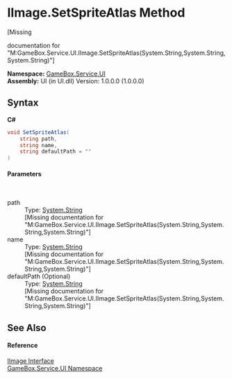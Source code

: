 # IImage.SetSpriteAtlas Method 
 

\[Missing <summary> documentation for "M:GameBox.Service.UI.IImage.SetSpriteAtlas(System.String,System.String,System.String)"\]

**Namespace:**&nbsp;<a href="6561cbd8-2bda-7a52-d42a-1887a2a36ffd">GameBox.Service.UI</a><br />**Assembly:**&nbsp;UI (in UI.dll) Version: 1.0.0.0 (1.0.0.0)

## Syntax

**C#**<br />
``` C#
void SetSpriteAtlas(
	string path,
	string name,
	string defaultPath = ""
)
```


#### Parameters
&nbsp;<dl><dt>path</dt><dd>Type: <a href="http://msdn2.microsoft.com/zh-cn/library/s1wwdcbf" target="_blank">System.String</a><br />\[Missing <param name="path"/> documentation for "M:GameBox.Service.UI.IImage.SetSpriteAtlas(System.String,System.String,System.String)"\]</dd><dt>name</dt><dd>Type: <a href="http://msdn2.microsoft.com/zh-cn/library/s1wwdcbf" target="_blank">System.String</a><br />\[Missing <param name="name"/> documentation for "M:GameBox.Service.UI.IImage.SetSpriteAtlas(System.String,System.String,System.String)"\]</dd><dt>defaultPath (Optional)</dt><dd>Type: <a href="http://msdn2.microsoft.com/zh-cn/library/s1wwdcbf" target="_blank">System.String</a><br />\[Missing <param name="defaultPath"/> documentation for "M:GameBox.Service.UI.IImage.SetSpriteAtlas(System.String,System.String,System.String)"\]</dd></dl>

## See Also


#### Reference
<a href="287ada3b-4529-a22e-f64f-3fe5da630f21">IImage Interface</a><br /><a href="6561cbd8-2bda-7a52-d42a-1887a2a36ffd">GameBox.Service.UI Namespace</a><br />